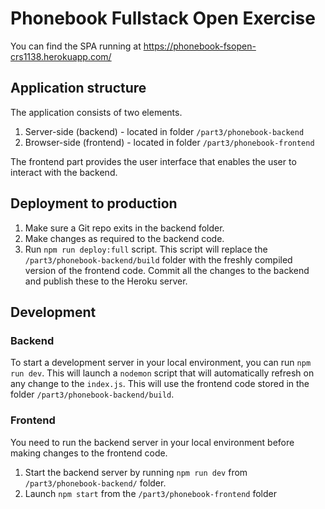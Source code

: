 # Phonebook Fullstack Open Exercise

You can find the SPA running at https://phonebook-fsopen-crs1138.herokuapp.com/

## Application structure

The application consists of two elements.

1. Server-side (backend) - located in folder `/part3/phonebook-backend`
2. Browser-side (frontend) - located in folder `/part3/phonebook-frontend`

The frontend part provides the user interface that enables the user to interact
with the backend.

## Deployment to production

1. Make sure a Git repo exits in the backend folder.
2. Make changes as required to the backend code.
3. Run `npm run deploy:full` script. This script will replace the
   `/part3/phonebook-backend/build` folder with the freshly compiled version of
   the frontend code. Commit all the changes to the backend and publish these to
   the Heroku server.

## Development

### Backend

To start a development server in your local environment, you can run
`npm run dev`. This will launch a `nodemon` script that will automatically refresh on any change to the `index.js`. This will use the frontend code stored in the folder `/part3/phonebook-backend/build`.

### Frontend

You need to run the backend server in your local environment before making changes to the frontend code.

1. Start the backend server by running `npm run dev` from
   `/part3/phonebook-backend/` folder.
2. Launch `npm start` from the `/part3/phonebook-frontend` folder
